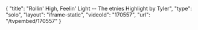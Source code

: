 {
    "title": "Rollin' High, Feelin' Light -- The etnies Highlight by Tyler",
    "type": "solo",
    "layout": "iframe-static",
    "videoId": "170557",
    "url": "\/tvpembed\/170557"
}